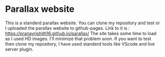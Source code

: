 # Parallax website

This is a standerd parallax website. You can clone my repository and test or I uploaded the parallax website to github-pages.
Link to it is : https://pranayrishith16.github.io/parallax/
The site takes some time to load as I used HD images. I'll minimize that problem soon. If you want to test then clone my repository, I have used standerd tools like VScode and live server plugin.
